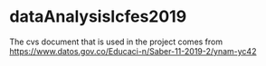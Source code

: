 # dataAnalysisIcfes2019

The cvs document that is used in the project comes from https://www.datos.gov.co/Educaci-n/Saber-11-2019-2/ynam-yc42
